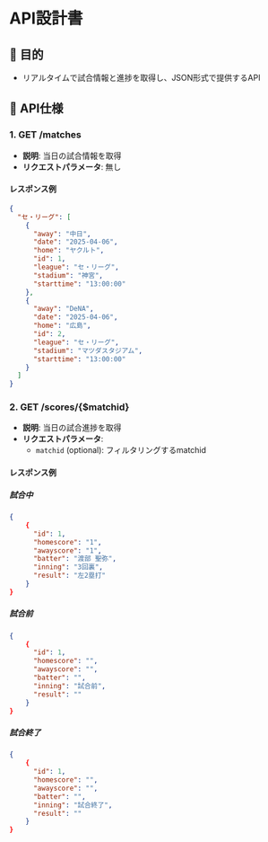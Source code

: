 # API設計書

## 🎯 目的
- リアルタイムで試合情報と進捗を取得し、JSON形式で提供するAPI

## 📘 API仕様
### 1. GET /matches
- **説明**: 当日の試合情報を取得
- **リクエストパラメータ**: 無し

#### レスポンス例
```json
{
  "セ・リーグ": [
    {
      "away": "中日",
      "date": "2025-04-06",
      "home": "ヤクルト",
      "id": 1,
      "league": "セ・リーグ",
      "stadium": "神宮",
      "starttime": "13:00:00"
    },
    {
      "away": "DeNA",
      "date": "2025-04-06",
      "home": "広島",
      "id": 2,
      "league": "セ・リーグ",
      "stadium": "マツダスタジアム",
      "starttime": "13:00:00"
    }
  ]
}
```

### 2. GET /scores/{$matchid}
- **説明**: 当日の試合進捗を取得
- **リクエストパラメータ**:
  - `matchid` (optional): フィルタリングするmatchid

#### レスポンス例
##### 試合中
```json
{
    {
      "id": 1,
      "homescore": "1",
      "awayscore": "1",
      "batter": "渡部 聖弥",
      "inning": "3回裏",
      "result": "左2塁打"
    }
}
```
##### 試合前
```json
{
    {
      "id": 1,
      "homescore": "",
      "awayscore": "",
      "batter": "",
      "inning": "試合前",
      "result": ""
    }
}
```
##### 試合終了
```json
{
    {
      "id": 1,
      "homescore": "",
      "awayscore": "",
      "batter": "",
      "inning": "試合終了",
      "result": ""
    }
}
```